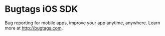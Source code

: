 # Bugtags iOS SDK
Bug reporting for mobile apps, improve your app anytime, anywhere. Learn more at http://bugtags.com.
